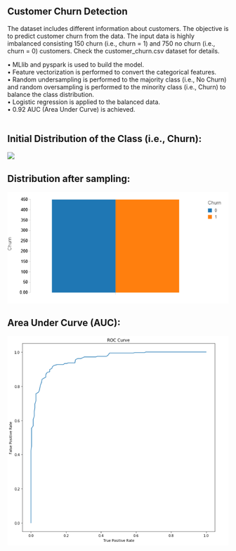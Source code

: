 ## Customer Churn Detection

The dataset includes different information about customers. The objective is to predict customer churn from the data. The input data is highly imbalanced consisting 150 churn (i.e., churn = 1) and 750 no churn (i.e., churn = 0) customers. Check the customer_churn.csv dataset for details.

• MLlib and pyspark is used to build the model. <br/>
• Feature vectorization is performed to convert the categorical features.<br/>
• Random undersampling is performed to the majority class (i.e., No Churn) and random oversampling is performed to the minority class (i.e., Churn) to balance the class distribution.<br/>
• Logistic regression is applied to the balanced data.<br/>
• 0.92 AUC (Area Under Curve) is achieved. <br/>
<br/>
## Initial Distribution of the Class (i.e., Churn):
![](inintial_distribution.png)

## Distribution after sampling:
![](post_distribution.png)

## Area Under Curve (AUC):
![](auc.png)








